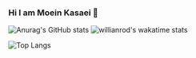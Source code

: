 ### Hi I am Moein Kasaei 👋


![Anurag's GitHub stats](https://github-readme-stats.vercel.app/api?username=mkasaii16&show_icons=true&theme=radical) ![willianrod's wakatime stats](https://github-readme-stats.vercel.app/api/wakatime?username=mkasaii16)

![Top Langs](https://github-readme-stats.vercel.app/api/top-langs/?username=mkasaii16)





